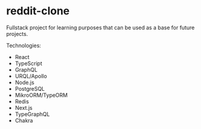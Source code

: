 # reddit-clone
Fullstack project for learning purposes that can be used as a base for future projects.

Technologies:
- React
- TypeScript
- GraphQL
- URQL/Apollo
- Node.js
- PostgreSQL
- MikroORM/TypeORM
- Redis
- Next.js
- TypeGraphQL
- Chakra
